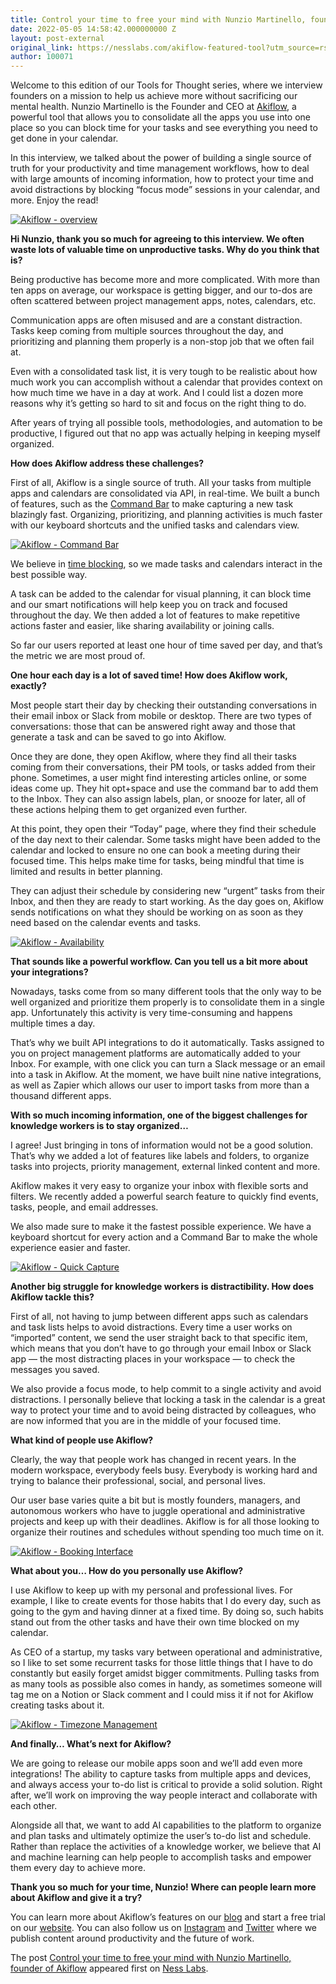 ```yaml
---
title: Control your time to free your mind with Nunzio Martinello, founder of Akiflow
date: 2022-05-05 14:58:42.000000000 Z
layout: post-external
original_link: https://nesslabs.com/akiflow-featured-tool?utm_source=rss&utm_medium=rss&utm_campaign=akiflow-featured-tool
author: 100071
---
```


Welcome to this edition of our Tools for Thought series, where we interview founders on a mission to help us achieve more without sacrificing our mental health. Nunzio Martinello is the Founder and CEO at [Akiflow](https://akiflow.com/?ref=ness_labs), a powerful tool that allows you to consolidate all the apps you use into one place so you can block time for your tasks and see everything you need to get done in your calendar.

In this interview, we talked about the power of building a single source of truth for your productivity and time management workflows, how to deal with large amounts of incoming information, how to protect your time and avoid distractions by blocking “focus mode” sessions in your calendar, and more. Enjoy the read!

[![Akiflow - overview](https://nesslabs.com/wp-content/uploads/2022/05/akiflow-image-1-1024x681.png)](https://nesslabs.com/wp-content/uploads/2022/05/akiflow-image-1.png)

**Hi Nunzio, thank you so much for agreeing to this interview. We often waste lots of valuable time on unproductive tasks. Why do you think that is?**

Being productive has become more and more complicated. With more than ten apps on average, our workspace is getting bigger, and our to-dos are often scattered between project management apps, notes, calendars, etc.

Communication apps are often misused and are a constant distraction. Tasks keep coming from multiple sources throughout the day, and prioritizing and planning them properly is a non-stop job that we often fail at.

Even with a consolidated task list, it is very tough to be realistic about how much work you can accomplish without a calendar that provides context on how much time we have in a day at work. And I could list a dozen more reasons why it’s getting so hard to sit and focus on the right thing to do.

After years of trying all possible tools, methodologies, and automation to be productive, I figured out that no app was actually helping in keeping myself organized.

**How does Akiflow address these challenges?**

First of all, Akiflow is a single source of truth. All your tasks from multiple apps and calendars are consolidated via API, in real-time. We built a bunch of features, such as the [Command Bar](https://akiflow.com/command-bar-feature/) to make capturing a new task blazingly fast. Organizing, prioritizing, and planning activities is much faster with our keyboard shortcuts and the unified tasks and calendars view.

[![Akiflow - Command Bar](https://nesslabs.com/wp-content/uploads/2022/05/akiflow-image-2.png)](https://nesslabs.com/wp-content/uploads/2022/05/akiflow-image-2.png)

We believe in [time blocking](https://akiflow.com/?ref=ness_labs), so we made tasks and calendars interact in the best possible way.

A task can be added to the calendar for visual planning, it can block time and our smart notifications will help keep you on track and focused throughout the day. We then added a lot of features to make repetitive actions faster and easier, like sharing availability or joining calls.

So far our users reported at least one hour of time saved per day, and that’s the metric we are most proud of.

**One hour each day is a lot of saved time! How does Akiflow work, exactly?**

Most people start their day by checking their outstanding conversations in their email inbox or Slack from mobile or desktop. There are two types of conversations: those that can be answered right away and those that generate a task and can be saved to go into Akiflow.

Once they are done, they open Akiflow, where they find all their tasks coming from their conversations, their PM tools, or tasks added from their phone. Sometimes, a user might find interesting articles online, or some ideas come up. They hit opt+space and use the command bar to add them to the Inbox. They can also assign labels, plan, or snooze for later, all of these actions helping them to get organized even further.

At this point, they open their “Today” page, where they find their schedule of the day next to their calendar. Some tasks might have been added to the calendar and locked to ensure no one can book a meeting during their focused time. This helps make time for tasks, being mindful that time is limited and results in better planning.

They can adjust their schedule by considering new “urgent” tasks from their Inbox, and then they are ready to start working. As the day goes on, Akiflow sends notifications on what they should be working on as soon as they need based on the calendar events and tasks.

[![Akiflow - Availability](https://nesslabs.com/wp-content/uploads/2022/05/akiflow-image-3.png)](https://nesslabs.com/wp-content/uploads/2022/05/akiflow-image-3.png)

**That sounds like a powerful workflow. Can you tell us a bit more about your integrations?**

Nowadays, tasks come from so many different tools that the only way to be well organized and prioritize them properly is to consolidate them in a single app. Unfortunately this activity is very time-consuming and happens multiple times a day.

That’s why we built API integrations to do it automatically. Tasks assigned to you on project management platforms are automatically added to your Inbox. For example, with one click you can turn a Slack message or an email into a task in Akiflow. At the moment, we have built nine native integrations, as well as Zapier which allows our user to import tasks from more than a thousand different apps.

**With so much incoming information, one of the biggest challenges for knowledge workers is to stay organized…**

I agree! Just bringing in tons of information would not be a good solution. That’s why we added a lot of features like labels and folders, to organize tasks into projects, priority management, external linked content and more.

Akiflow makes it very easy to organize your inbox with flexible sorts and filters. We recently added a powerful search feature to quickly find events, tasks, people, and email addresses. 

We also made sure to make it the fastest possible experience. We have a keyboard shortcut for every action and a Command Bar to make the whole experience easier and faster.

[![Akiflow - Quick Capture](https://nesslabs.com/wp-content/uploads/2022/05/akiflow-image-4.png)](https://nesslabs.com/wp-content/uploads/2022/05/akiflow-image-4.png)

**Another big struggle for knowledge workers is distractibility. How does Akiflow tackle this?**

First of all, not having to jump between different apps such as calendars and task lists helps to avoid distractions. Every time a user works on “imported” content, we send the user straight back to that specific item, which means that you don’t have to go through your email Inbox or Slack app — the most distracting places in your workspace — to check the messages you saved.

We also provide a focus mode, to help commit to a single activity and avoid distractions. I personally believe that locking a task in the calendar is a great way to protect your time and to avoid being distracted by colleagues, who are now informed that you are in the middle of your focused time.

**What kind of people use Akiflow?**

Clearly, the way that people work has changed in recent years. In the modern workspace,  everybody feels busy. Everybody is working hard and trying to balance their professional, social, and personal lives.

Our user base varies quite a bit but is mostly founders, managers, and autonomous workers who have to juggle operational and administrative projects and keep up with their deadlines. Akiflow is for all those looking to organize their routines and schedules without spending too much time on it.

[![Akiflow - Booking Interface](https://nesslabs.com/wp-content/uploads/2022/05/akiflow-image-5-1024x553.png)](https://nesslabs.com/wp-content/uploads/2022/05/akiflow-image-5.png)

**What about you… How do you personally use Akiflow?**

I use Akiflow to keep up with my personal and professional lives. For example, I like to create events for those habits that I do every day, such as going to the gym and having dinner at a fixed time. By doing so, such habits stand out from the other tasks and have their own time blocked on my calendar.

As CEO of a startup, my tasks vary between operational and administrative, so I like to set some recurrent tasks for those little things that I have to do constantly but easily forget amidst bigger commitments. Pulling tasks from as many tools as possible also comes in handy, as sometimes someone will tag me on a Notion or Slack comment and I could miss it if not for Akiflow creating tasks about it.

[![Akiflow - Timezone Management](https://nesslabs.com/wp-content/uploads/2022/05/akiflow-image-6-1024x879.png)](https://nesslabs.com/wp-content/uploads/2022/05/akiflow-image-6.png)

**And finally… What’s next for Akiflow?**

We are going to release our mobile apps soon and we’ll add even more integrations! The ability to capture tasks from multiple apps and devices, and always access your to-do list is critical to provide a solid solution. Right after, we’ll work on improving the way people interact and collaborate with each other.

Alongside all that, we want to add AI capabilities to the platform to organize and plan tasks and ultimately optimize the user’s to-do list and schedule. Rather than replace the activities of a knowledge worker, we believe that AI and machine learning can help people to accomplish tasks and empower them every day to achieve more.

**Thank you so much for your time, Nunzio! Where can people learn more about Akiflow and give it a try?**

You can learn more about Akiflow’s features on our [blog](https://akiflow.com/blog/?ref=ness_labs) and start a free trial on our [website](https://akiflow.com/?ref=ness_labs). You can also follow us on [Instagram](https://www.instagram.com/getakiflow/) and [Twitter](https://twitter.com/getAkiflow) where we publish content around productivity and the future of work.

The post [Control your time to free your mind with Nunzio Martinello, founder of Akiflow](https://nesslabs.com/akiflow-featured-tool) appeared first on [Ness Labs](https://nesslabs.com).
